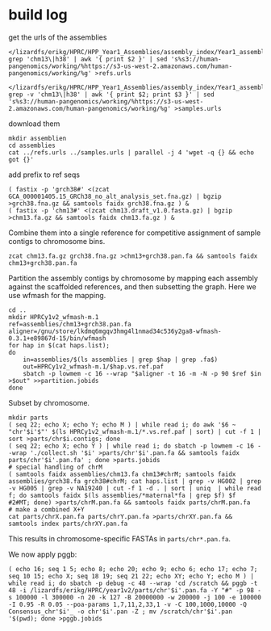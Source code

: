 # build log

get the urls of the assemblies

```
</lizardfs/erikg/HPRC/HPP_Year1_Assemblies/assembly_index/Year1_assemblies_v2.index grep 'chm13\|h38' | awk '{ print $2 }' | sed 's%s3://human-pangenomics/working/%https://s3-us-west-2.amazonaws.com/human-pangenomics/working/%g' >refs.urls

</lizardfs/erikg/HPRC/HPP_Year1_Assemblies/assembly_index/Year1_assemblies_v2.index grep -v 'chm13\|h38' | awk '{ print $2; print $3 }' | sed 's%s3://human-pangenomics/working/%https://s3-us-west-2.amazonaws.com/human-pangenomics/working/%g' >samples.urls
```

download them

```
mkdir assemblien
cd assemblies
cat ../refs.urls ../samples.urls | parallel -j 4 'wget -q {} && echo got {}'
```

add prefix to ref seqs

```
( fastix -p 'grch38#' <(zcat GCA_000001405.15_GRCh38_no_alt_analysis_set.fna.gz) | bgzip >grch38.fna.gz && samtools faidx grch38.fna.gz ) &
( fastix -p 'chm13#' <(zcat chm13.draft_v1.0.fasta.gz) | bgzip >chm13.fa.gz && samtools faidx chm13.fa.gz ) &
```

Combine them into a single reference for competitive assignment of sample contigs to chromosome bins.

```
zcat chm13.fa.gz grch38.fna.gz >chm13+grch38.pan.fa && samtools faidx chm13+grch38.pan.fa
```

Partition the assembly contigs by chromosome by mapping each assembly against the scaffolded references, and then subsetting the graph. Here we use wfmash for the mapping.

```
cd ..
mkdir HPRCy1v2_wfmash-m.1
ref=assemblies/chm13+grch38.pan.fa
aligner=/gnu/store/lkdmq6mgqv3hmg4l1nmad34c536y2ga8-wfmash-0.3.1+e89867d-15/bin/wfmash
for hap in $(cat haps.list);
do
    in=assemblies/$(ls assemblies | grep $hap | grep .fa$)                  
    out=HPRCy1v2_wfmash-m.1/$hap.vs.ref.paf
    sbatch -p lowmem -c 16 --wrap "$aligner -t 16 -m -N -p 90 $ref $in >$out" >>partition.jobids
done
```

Subset by chromosome.

```
mkdir parts
( seq 22; echo X; echo Y; echo M ) | while read i; do awk '$6 ~ "chr'$i'$"' $(ls HPRCy1v2_wfmash-m.1/*.vs.ref.paf | sort) | cut -f 1 | sort >parts/chr$i.contigs; done
( seq 22; echo X; echo Y ) | while read i; do sbatch -p lowmem -c 16 --wrap './collect.sh '$i' >parts/chr'$i'.pan.fa && samtools faidx parts/chr'$i'.pan.fa' ; done >parts.jobids
# special handling of chrM
( samtools faidx assemblies/chm13.fa chm13#chrM; samtools faidx assemblies/grch38.fa grch38#chrM; cat haps.list | grep -v HG002 | grep -v HG005 | grep -v NA19240 | cut -f 1 -d . | sort | uniq  | while read f; do samtools faidx $(ls assemblies/*maternal*fa | grep $f) $f
#2#MT; done) >parts/chrM.pan.fa && samtools faidx parts/chrM.pan.fa
# make a combined X+Y
cat parts/chrX.pan.fa parts/chrY.pan.fa >parts/chrXY.pan.fa && samtools index parts/chrXY.pan.fa
```

This results in chromosome-specific FASTAs in `parts/chr*.pan.fa`.

We now apply pggb:

```
( echo 16; seq 1 5; echo 8; echo 20; echo 9; echo 6; echo 17; echo 7; seq 10 15; echo X; seq 18 19; seq 21 22; echo XY; echo Y; echo M ) | while read i; do sbatch -p debug -c 48 --wrap 'cd /scratch && pggb -t 48 -i /lizardfs/erikg/HPRC/year1v2/parts/chr'$i'.pan.fa -Y "#" -p 98 -s 100000 -l 300000 -n 20 -k 127 -B 20000000 -w 200000 -j 100 -e 100000 -I 0.95 -R 0.05 --poa-params 1,7,11,2,33,1 -v -C 100,1000,10000 -Q Consensus_chr'$i'_ -o chr'$i'.pan -Z ; mv /scratch/chr'$i'.pan '$(pwd); done >pggb.jobids
```